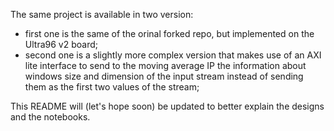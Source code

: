 The same project is available in two version:
 - first one is the same of the orinal forked repo, but implemented on the Ultra96 v2 board;
 - second one is a slightly more complex version that makes use of an AXI lite interface to send to the moving average IP the information about windows size and    dimension of the input stream instead of sending them as the first two values of the stream;

This README will (let's hope soon) be updated to better explain the designs and the notebooks.
